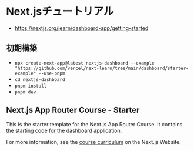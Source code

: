 # Next.jsチュートリアル
- https://nextjs.org/learn/dashboard-app/getting-started

## 初期構築
- `npx create-next-app@latest nextjs-dashboard --example "https://github.com/vercel/next-learn/tree/main/dashboard/starter-example" --use-pnpm`
- `cd nextjs-dashboard`
- `pnpm install`
- `pnpm dev`



## Next.js App Router Course - Starter

This is the starter template for the Next.js App Router Course. It contains the starting code for the dashboard application.

For more information, see the [course curriculum](https://nextjs.org/learn) on the Next.js Website.
